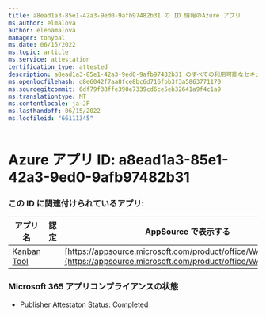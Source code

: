 ```yaml
---
title: a8ead1a3-85e1-42a3-9ed0-9afb97482b31 の ID 情報のAzure アプリ
ms.author: elmalova
author: elenamalova
manager: tonybal
ms.date: 06/15/2022
ms.topic: article
ms.service: attestation
certification_type: attested
description: a8ead1a3-85e1-42a3-9ed0-9afb97482b31 のすべての利用可能なセキュリティとコンプライアンス情報。
ms.openlocfilehash: d8e6042f7aa8fce8bc6d716fbb3f3a5863771170
ms.sourcegitcommit: 6df79f38ffe390e7339cd6ce5eb32641a9f4c1a9
ms.translationtype: MT
ms.contentlocale: ja-JP
ms.lasthandoff: 06/15/2022
ms.locfileid: "66111345"
---
```

# <a name="azure-app-id-a8ead1a3-85e1-42a3-9ed0-9afb97482b31"></a>Azure アプリ ID: a8ead1a3-85e1-42a3-9ed0-9afb97482b31


### <a name="apps-associated-with-this-id"></a>この ID に関連付けられているアプリ:
| **アプリ名** | **認定** | **AppSource で表示する** |
|--------------|---------------|-----------------------|
| [Kanban Tool](../forward/WA200002121.md) |  | [https://appsource.microsoft.com/product/office/WA200002121](https://appsource.microsoft.com/product/office/WA200002121) |

### <a name="microsoft-365-app-compliance-status"></a>Microsoft 365 アプリコンプライアンスの状態
- Publisher Attestaton Status: Completed
